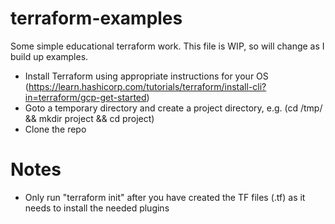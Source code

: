 # terraform-examples
Some simple educational terraform work. This file is WIP, so will change as I build up examples.

* Install Terraform using appropriate instructions for your OS (https://learn.hashicorp.com/tutorials/terraform/install-cli?in=terraform/gcp-get-started)
* Goto a temporary directory and create a project directory, e.g. (cd /tmp/ && mkdir project && cd project) 
* Clone the repo

# Notes
* Only run "terraform init" after you have created the TF files (.tf) as it needs to install the needed plugins
